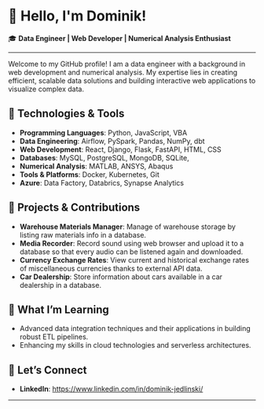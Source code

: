 # 👋 Hello, I'm Dominik!

🎓 **Data Engineer | Web Developer | Numerical Analysis Enthusiast**

---

Welcome to my GitHub profile! I am a data engineer with a background in web development and numerical analysis. My expertise lies in creating efficient, scalable data solutions and building interactive web applications to visualize complex data.

## 🔧 **Technologies & Tools**

- **Programming Languages**: Python, JavaScript, VBA
- **Data Engineering**: Airflow, PySpark, Pandas, NumPy, dbt
- **Web Development**: React, Django, Flask, FastAPI, HTML, CSS
- **Databases**: MySQL, PostgreSQL, MongoDB, SQLite,
- **Numerical Analysis**: MATLAB, ANSYS, Abaqus
- **Tools & Platforms**: Docker, Kubernetes, Git
- **Azure**: Data Factory, Databrics, Synapse Analytics

## 🚀 **Projects & Contributions**

- **Warehouse Materials Manager**: Manage of warehouse storage by listing raw materials info in a database.
- **Media Recorder**: Record sound using web browser and upload it to a database so that every audio can be listened again and downloaded.
- **Currency Exchange Rates**: View current and historical exchange rates of miscellaneous currencies thanks to external API data.
- **Car Dealership**: Store information about cars available in a car dealership in a database.

## 🌱 **What I’m Learning**

- Advanced data integration techniques and their applications in building robust ETL pipelines.
- Enhancing my skills in cloud technologies and serverless architectures.

## 💬 **Let’s Connect**

- **LinkedIn**: https://www.linkedin.com/in/dominik-jedlinski/

---

<!--
🌟 **Pinned Repositories**

- **[Data Pipeline Project](#)**: An end-to-end data pipeline using Apache Spark and Airflow.
- **[Web Dashboard](#)**: An interactive data visualization dashboard built with React and D3.js.
- **[FEA Simulation Scripts](#)**: A collection of scripts for performing finite element analysis using MATLAB and Python.

---

Thank you for visiting my profile! Explore my repositories and let’s create something amazing together!

-->
